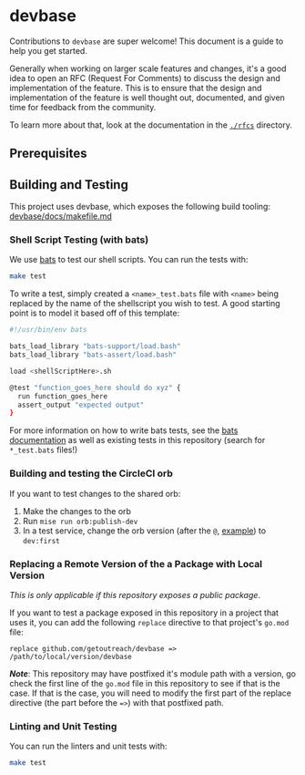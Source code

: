 # devbase

<!-- <<Stencil::Block(customGeneralInformation)>> -->
Contributions to `devbase` are super welcome! This document is a guide to help you get started.

Generally when working on larger scale features and changes, it's a good idea to open an RFC (Request For Comments) to discuss the design and implementation of the feature. This is to ensure that the design and implementation of the feature is well thought out, documented, and given time for feedback from the community.

To learn more about that, look at the documentation in the [`./rfcs`](./rfcs/) directory.
<!-- <</Stencil::Block>> -->

## Prerequisites

<!-- <<Stencil::Block(customPrerequisites)>> -->

<!-- <</Stencil::Block>> -->

## Building and Testing

This project uses devbase, which exposes the following build tooling: [devbase/docs/makefile.md](https://github.com/getoutreach/devbase/blob/main/docs/makefile.md)

<!-- <<Stencil::Block(customBuildingAndTesting)>> -->
### Shell Script Testing (with bats)

We use [bats](https://github.com/bats-core/bats-core) to test our shell scripts. You can run the tests with:

```bash
make test
```

To write a test, simply created a `<name>_test.bats` file with `<name>`
being replaced by the name of the shellscript you wish to test. A good
starting point is to model it based off of this template:

```bash
#!/usr/bin/env bats

bats_load_library "bats-support/load.bash"
bats_load_library "bats-assert/load.bash"

load <shellScriptHere>.sh

@test "function_goes_here should do xyz" {
  run function_goes_here
  assert_output "expected output"
}
```

For more information on how to write bats tests, see the [bats
documentation](https://bats-core.readthedocs.io/en/stable/writing-tests.html)
as well as existing tests in this repository (search for `*_test.bats` files!)

### Building and testing the CircleCI orb

If you want to test changes to the shared orb:

1. Make the changes to the orb
2. Run `mise run orb:publish-dev`
3. In a test service, change the orb version (after the `@`,
   [example](https://github.com/getoutreach/devbase/blob/8f298fa86e5ff37afc75f6c6eeda14275f758f25/.circleci/config.yml#L5))
   to `dev:first`

<!-- <</Stencil::Block>> -->

### Replacing a Remote Version of the a Package with Local Version

_This is only applicable if this repository exposes a public package_.

If you want to test a package exposed in this repository in a project that uses it, you can
add the following `replace` directive to that project's `go.mod` file:

```
replace github.com/getoutreach/devbase => /path/to/local/version/devbase
```

**_Note_**: This repository may have postfixed it's module path with a version, go check the first
line of the `go.mod` file in this repository to see if that is the case. If that is the case,
you will need to modify the first part of the replace directive (the part before the `=>`) with
that postfixed path.

### Linting and Unit Testing

You can run the linters and unit tests with:

```bash
make test
```
